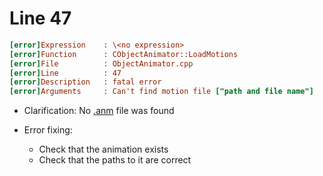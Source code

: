 # Line 47

```ini
[error]Expression    : \<no expression>
[error]Function      : CObjectAnimator::LoadMotions
[error]File          : ObjectAnimator.cpp
[error]Line          : 47
[error]Description   : fatal error
[error]Arguments     : Can't find motion file ["path and file name"]
```

- Clarification: No [.anm](../file-formats/animations/anm.md) file was found

- Error fixing:
  - Check that the animation exists
  - Check that the paths to it are correct
